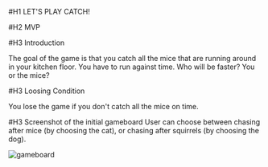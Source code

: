 #H1 LET'S PLAY CATCH!

#H2 MVP

#H3 Introduction

The goal of the game is that you catch all the mice that are running around in your kitchen floor. You have to run against time.
Who will be faster? You or the mice?

#H3 Loosing Condition

You lose the game if you don't catch all the mice on time.

#H3 Screenshot of the initial gameboard
User can choose between chasing after mice (by choosing the cat), or chasing after squirrels (by choosing the dog).

![gameboard](./firstPage-images/firstPage.jpg)
